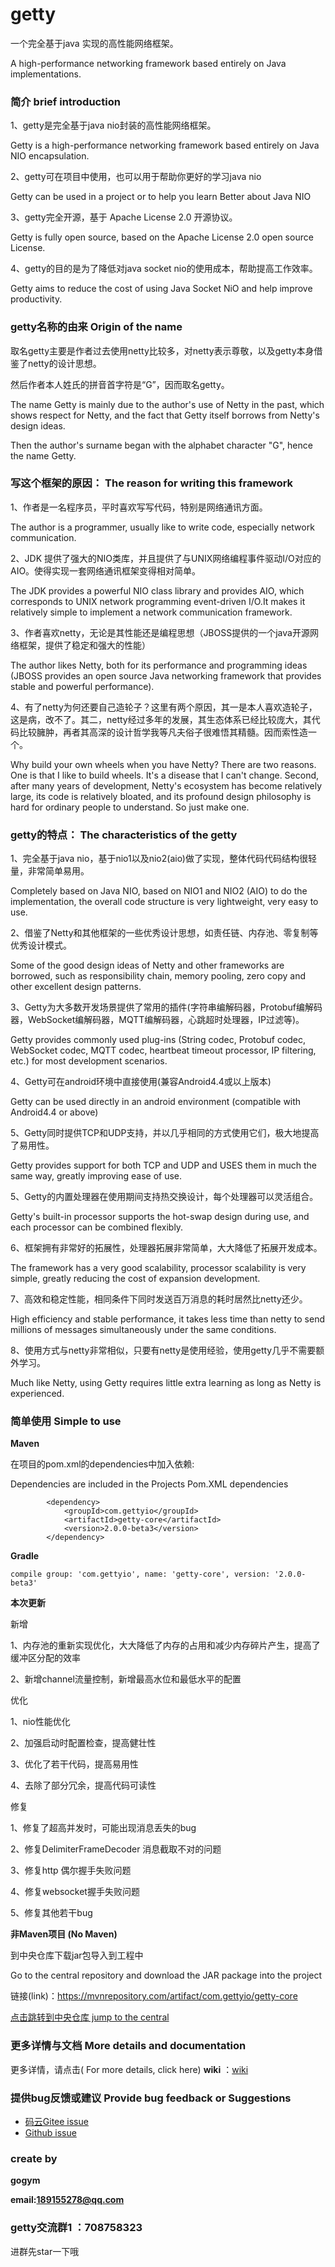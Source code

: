 # getty

一个完全基于java 实现的高性能网络框架。

A high-performance networking framework based entirely on Java implementations.

### 简介 brief introduction

1、getty是完全基于java nio封装的高性能网络框架。

Getty is a high-performance networking framework based entirely on Java NIO encapsulation.

2、getty可在项目中使用，也可以用于帮助你更好的学习java nio

Getty can be used in a project or to help you learn Better about Java NIO

3、getty完全开源，基于 Apache License 2.0 开源协议。

Getty is fully open source, based on the Apache License 2.0 open source License.

4、getty的目的是为了降低对java socket nio的使用成本，帮助提高工作效率。 

Getty aims to reduce the cost of using Java Socket NiO and help improve productivity.


### getty名称的由来 Origin of the name

取名getty主要是作者过去使用netty比较多，对netty表示尊敬，以及getty本身借鉴了netty的设计思想。

然后作者本人姓氏的拼音首字符是“G”，因而取名getty。

The name Getty is mainly due to the author's use of Netty in the past, which shows respect for Netty, and the fact that Getty itself borrows from Netty's design ideas.

Then the author's surname began with the alphabet character "G", hence the name Getty.

### 写这个框架的原因： The reason for writing this framework

1、作者是一名程序员，平时喜欢写写代码，特别是网络通讯方面。

The author is a programmer, usually like to write code, especially network communication.

2、JDK 提供了强大的NIO类库，并且提供了与UNIX网络编程事件驱动I/O对应的AIO。使得实现一套网络通讯框架变得相对简单。

The JDK provides a powerful NIO class library and provides AIO, which corresponds to UNIX network programming event-driven I/O.It makes it relatively simple to implement a network communication framework.

3、作者喜欢netty，无论是其性能还是编程思想（JBOSS提供的一个java开源网络框架，提供了稳定和强大的性能）

The author likes Netty, both for its performance and programming ideas (JBOSS provides an open source Java networking framework that provides stable and powerful performance).

4、有了netty为何还要自己造轮子？这里有两个原因，其一是本人喜欢造轮子，这是病，改不了。其二，netty经过多年的发展，其生态体系已经比较庞大，其代码比较臃肿，再者其高深的设计哲学我等凡夫俗子很难悟其精髓。因而索性造一个。

Why build your own wheels when you have Netty?
There are two reasons. One is that I like to build wheels. It's a disease that I can't change.
Second, after many years of development, Netty's ecosystem has become relatively large, its code is relatively bloated, and its profound design philosophy is hard for ordinary people to understand.
So just make one.

### getty的特点： The characteristics of the getty

1、完全基于java nio，基于nio1以及nio2(aio)做了实现，整体代码代码结构很轻量，非常简单易用。

Completely based on Java NIO, based on NIO1 and NIO2 (AIO) to do the implementation, the overall code structure is very lightweight, very easy to use.

2、借鉴了Netty和其他框架的一些优秀设计思想，如责任链、内存池、零复制等优秀设计模式。

Some of the good design ideas of Netty and other frameworks are borrowed, such as responsibility chain, memory pooling, zero copy and other excellent design patterns.

3、Getty为大多数开发场景提供了常用的插件(字符串编解码器，Protobuf编解码器，WebSocket编解码器，MQTT编解码器，心跳超时处理器，IP过滤等)。

Getty provides commonly used plug-ins (String codec, Protobuf codec, WebSocket codec, MQTT codec, heartbeat timeout processor, IP filtering, etc.) for most development scenarios.

4、Getty可在android环境中直接使用(兼容Android4.4或以上版本)

Getty can be used directly in an android environment (compatible with Android4.4 or above)

5、Getty同时提供TCP和UDP支持，并以几乎相同的方式使用它们，极大地提高了易用性。

Getty provides support for both TCP and UDP and USES them in much the same way, greatly improving ease of use.

5、Getty的内置处理器在使用期间支持热交换设计，每个处理器可以灵活组合。

Getty's built-in processor supports the hot-swap design during use, and each processor can be combined flexibly.

6、框架拥有非常好的拓展性，处理器拓展非常简单，大大降低了拓展开发成本。

The framework has a very good scalability, processor scalability is very simple, greatly reducing the cost of expansion development.

7、高效和稳定性能，相同条件下同时发送百万消息的耗时居然比netty还少。

High efficiency and stable performance, it takes less time than netty to send millions of messages simultaneously under the same conditions.


8、使用方式与netty非常相似，只要有netty是使用经验，使用getty几乎不需要额外学习。

Much like Netty, using Getty requires little extra learning as long as Netty is experienced.

 ### 简单使用 Simple to use

 **Maven** 

在项目的pom.xml的dependencies中加入依赖:

Dependencies are included in the Projects Pom.XML dependencies


```
        <dependency>
            <groupId>com.gettyio</groupId>
            <artifactId>getty-core</artifactId>
            <version>2.0.0-beta3</version>
        </dependency>
```

 **Gradle** 


```
compile group: 'com.gettyio', name: 'getty-core', version: '2.0.0-beta3'
```


**本次更新**

新增

1、内存池的重新实现优化，大大降低了内存的占用和减少内存碎片产生，提高了缓冲区分配的效率

2、新增channel流量控制，新增最高水位和最低水平的配置

优化

1、nio性能优化

2、加强启动时配置检查，提高健壮性

3、优化了若干代码，提高易用性

4、去除了部分冗余，提高代码可读性

修复

1、修复了超高并发时，可能出现消息丢失的bug

2、修复DelimiterFrameDecoder 消息截取不对的问题

3、修复http 偶尔握手失败问题

4、修复websocket握手失败问题

5、修复其他若干bug




 **非Maven项目 (No Maven)** 

到中央仓库下载jar包导入到工程中

Go to the central repository and download the JAR package into the project

链接(link)：https://mvnrepository.com/artifact/com.gettyio/getty-core 

[点击跳转到中央仓库 jump to the central](https://mvnrepository.com/artifact/com.gettyio/getty-core)

 
### 更多详情与文档 More details and documentation

更多详情，请点击( For more details, click here)  **wiki** ：[wiki](https://gitee.com/kokjuis/getty/wikis/pages)

### 提供bug反馈或建议 Provide bug feedback or Suggestions

- [码云Gitee issue](https://gitee.com/kokjuis/getty/issues)
- [Github issue](https://github.com/gogym/getty/issues)

### create by

 **gogym** 

 **email:189155278@qq.com** 
 
 ### getty交流群1 ：708758323       
 进群先star一下哦



